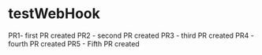# testWebHook
PR1- first PR created
PR2 - second PR created
PR3 - third PR created
PR4 - fourth PR created
PR5 - Fifth PR created
